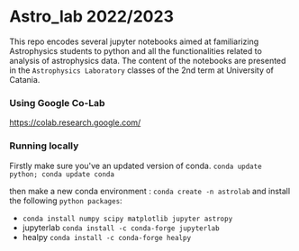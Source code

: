# Astro_lab 2022/2023

This repo  encodes several jupyter notebooks  aimed at familiarizing Astrophysics students to python and all the functionalities related to analysis of astrophysics data. The content of the notebooks are presented in the `Astrophysics Laboratory` classes of the 2nd term  at University of Catania.  



### Using Google Co-Lab 
https://colab.research.google.com/ 
 

### Running locally 
Firstly make sure you've an updated version of conda. 
`conda update python; conda update conda` 

then make a new conda environment : 
`conda create -n astrolab`
 and install the following  `python packages`: 
 
 - `conda install numpy scipy matplotlib jupyter astropy` 
 - jupyterlab `conda install -c conda-forge jupyterlab`
 - healpy `conda install -c conda-forge healpy` 
 
 
